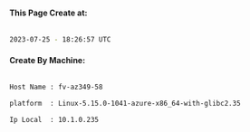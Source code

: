 
   
#### This Page Create at:

```bash

2023-07-25 - 18:26:57 UTC

```

#### Create By Machine:

```bash

Host Name : fv-az349-58

platform  : Linux-5.15.0-1041-azure-x86_64-with-glibc2.35

Ip Local  : 10.1.0.235

```

